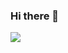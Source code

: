 ### Hi there 👋

<a href="https://wakatime.com"><img src="https://wakatime.com/share/@hchtlz/53b78bef-0356-43a5-8209-41a3e67a0557.png" /></a>

<!--
**hchtlz/hchtlz** is a ✨ _special_ ✨ repository because its `README.md` (this file) appears on your GitHub profile.

Here are some ideas to get you started:

- 🔭 I’m currently working on ...
- 🌱 I’m currently learning ...
- 👯 I’m looking to collaborate on ...
- 🤔 I’m looking for help with ...
- 💬 Ask me about ...
- 📫 How to reach me: ...
- 😄 Pronouns: ...
- ⚡ Fun fact: ...
-->
